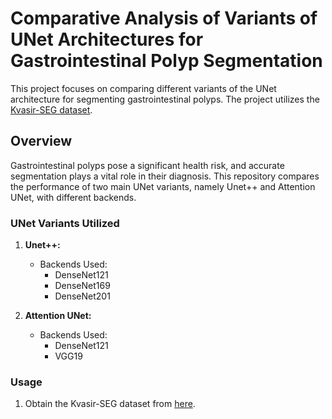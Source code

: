 # Comparative Analysis of Variants of UNet Architectures for Gastrointestinal Polyp Segmentation

This project focuses on comparing different variants of the UNet architecture for segmenting gastrointestinal polyps. The project utilizes the [Kvasir-SEG dataset](https://huggingface.co/datasets/kowndinya23/Kvasir-SEG).

## Overview

Gastrointestinal polyps pose a significant health risk, and accurate segmentation plays a vital role in their diagnosis. This repository compares the performance of two main UNet variants, namely Unet++ and Attention UNet, with different backends.

### UNet Variants Utilized

1. **Unet++:**
    - Backends Used:
        - DenseNet121
        - DenseNet169
        - DenseNet201

2. **Attention UNet:**
    - Backends Used:
        - DenseNet121
        - VGG19

### Usage

1. Obtain the Kvasir-SEG dataset from [here](https://huggingface.co/datasets/kowndinya23/Kvasir-SEG).



